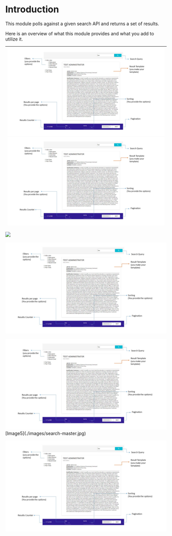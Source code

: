 # Introduction

This module polls against a given search API and returns a set of results.

Here is an overview of what this module provides and what you add to utilize it.

| ![](/assets/search-master.jpg)![](/docs/search-master.jpg) |
| :--- |


![](/public/favicon.ico)

![](/docs/search-master.jpg)

![](/assets/search-master.jpg)\[Image5\]\(./images/search-master.jpg\)



![](/docs/images/search-master.jpg)

